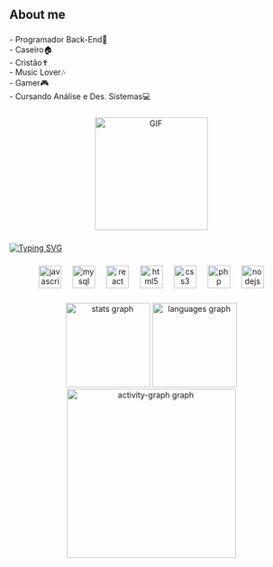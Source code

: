 <h2 align="left">About me</h2>

###

<p align="left">- Programador Back-End👾<br>- Caseiro🏠<br>- Cristão✝<br>- Music Lover🎶<br>- Gamer🎮<br>- Cursando Análise e Des. Sistemas💻</p>

###

<div align="center">
  <img src="https://media.giphy.com/media/v1.Y2lkPTc5MGI3NjExajFramFpMmtyZGFvNW9rdW1vaWZnc3FmZjFxdm90ZXBwZXoxanIxNSZlcD12MV9pbnRlcm5hbF9naWZfYnlfaWQmY3Q9cw/UCQ5LookOT2ufbsGiT/giphy-downsized-large.gif" alt="GIF" style="height:200px;" />
</div>


###

<a href="https://git.io/typing-svg"><img src="https://readme-typing-svg.demolab.com?font=Bona+Nova+SC&size=35&pause=1000&color=F73927&center=true&vCenter=true&height=66&lines=Programming+Fire..." alt="Typing SVG" /></a>

###

###

<div align="center">
  <img src="https://cdn.jsdelivr.net/gh/devicons/devicon/icons/javascript/javascript-original.svg" height="40" alt="javascript logo"  />
  <img width="12" />
  <img src="https://cdn.jsdelivr.net/gh/devicons/devicon/icons/mysql/mysql-original.svg" height="40" alt="mysql logo"  />
  <img width="12" />
  <img src="https://cdn.jsdelivr.net/gh/devicons/devicon/icons/react/react-original.svg" height="40" alt="react logo"  />
  <img width="12" />
  <img src="https://cdn.jsdelivr.net/gh/devicons/devicon/icons/html5/html5-original.svg" height="40" alt="html5 logo"  />
  <img width="12" />
  <img src="https://cdn.jsdelivr.net/gh/devicons/devicon/icons/css3/css3-original.svg" height="40" alt="css3 logo"  />
  <img width="12" />
  <img src="https://cdn.jsdelivr.net/gh/devicons/devicon/icons/php/php-original.svg" height="40" alt="php logo"  />
  <img width="12" />
  <img src="https://cdn.jsdelivr.net/gh/devicons/devicon/icons/nodejs/nodejs-original-wordmark.svg" height="40" alt="nodejs logo"  />
</div>

###
<div align="center">
  <img src="https://github-readme-stats.vercel.app/api?username=Zuitow&hide_title=false&hide_rank=false&show_icons=true&include_all_commits=true&count_private=true&disable_animations=false&theme=aura&locale=en&hide_border=false&order=1&custom_title=Meus%20Status" height="150" alt="stats graph"  />
  <img src="https://github-readme-stats.vercel.app/api/top-langs?username=Zuitow&locale=en&hide_title=false&layout=compact&card_width=320&langs_count=4&theme=aura&hide_border=false&order=2" height="150" alt="languages graph"  />
  <img src="https://github-readme-activity-graph.vercel.app/graph?username=Zuitow&radius=16&theme=redical&area=true&order=5" height="300" alt="activity-graph graph"  />
</div>

###




